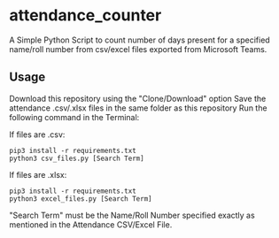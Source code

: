 # attendance_counter

A Simple Python Script to count number of days present for a specified name/roll number from csv/excel files exported from Microsoft Teams.

## Usage

Download this repository using the "Clone/Download" option
Save the attendance .csv/.xlsx files in the same folder as this repository
Run the following command in the Terminal:


If files are .csv:
```
pip3 install -r requirements.txt
python3 csv_files.py [Search Term]
```

If files are .xlsx:
```
pip3 install -r requirements.txt
python3 excel_files.py [Search Term]
```

"Search Term" must be the Name/Roll Number specified exactly as mentioned in the Attendance CSV/Excel File.
